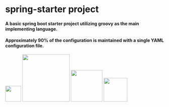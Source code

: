 spring-starter project
==============
#### A basic spring boot starter project utilizing groovy as the main implementing language.
#### Approximately 90% of the configuration is maintained with a single YAML configuration file.
<img src="http://www.inqool.cz/images/spring-logo.png" width="50"/> 
<img src="http://groovy.codehaus.org/images/groovy-logo-medium.png" width="150"/> 
<img src="http://www.flucorrex.ch/images/yaml-logo.jpg" width="100"/>
<img src="http://www.douglaspasqua.com/wp-content/uploads/2014/01/java.png" width="75"/>
